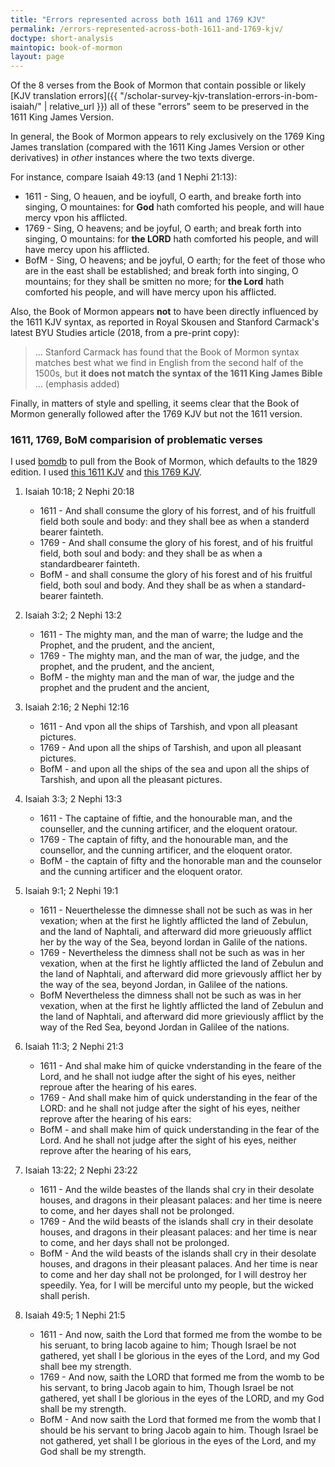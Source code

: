 ```yaml
---
title: "Errors represented across both 1611 and 1769 KJV"
permalink: /errors-represented-across-both-1611-and-1769-kjv/
doctype: short-analysis
maintopic: book-of-mormon
layout: page
---
```


Of the 8 verses from the Book of Mormon that contain possible or likely [KJV translation errors]({{ "/scholar-survey-kjv-translation-errors-in-bom-isaiah/" | relative_url }}) all of these "errors" seem to be preserved in the 1611 King James Version.

In general, the Book of Mormon appears to rely exclusively on the 1769 King James translation (compared with the 1611 King James Version or other derivatives) in *other* instances where the two texts diverge.

For instance, compare Isaiah 49:13 (and 1 Nephi 21:13):

* 1611 - Sing, O heauen, and be ioyfull, O earth, and breake forth into singing, O mountaines: for **God** hath comforted his people, and will haue mercy vpon his afflicted.
* 1769 - Sing, O heavens; and be joyful, O earth; and break forth into singing, O mountains: for **the LORD** hath comforted his people, and will have mercy upon his afflicted.
* BofM - Sing, O heavens; and be joyful, O earth; for the feet of those who are in the east shall be established; and break forth into singing, O mountains; for they shall be smitten no more; for **the Lord** hath comforted his people, and will have mercy upon his afflicted.

Also, the Book of Mormon appears **not** to have been directly influenced by the 1611 KJV syntax, as reported in Royal Skousen and Stanford Carmack's latest BYU Studies article (2018, from a pre-print copy):

> ... Stanford Carmack has found that the Book of Mormon syntax matches best what we find in English from the second half of the 1500s, but **it does not match the syntax of the 1611 King James Bible** ... (emphasis added)

Finally, in matters of style and spelling, it seems clear that the Book of Mormon generally followed after the 1769 KJV but not the 1611 version.

### 1611, 1769, BoM comparision of problematic verses

I used [bomdb](https://github.com/wordtreefoundation/bomdb) to pull from the Book of Mormon, which defaults to the 1829 edition.  I used [this 1611 KJV](https://www.kingjamesbibleonline.org/1611-Bible/) and [this 1769 KJV](https://www.kingjamesbibleonline.org/).

1. Isaiah 10:18; 2 Nephi 20:18
    * 1611 - And shall consume the glory of his forrest, and of his fruitfull field both soule and body: and they shall bee as when a standerd bearer fainteth.
    * 1769 - And shall consume the glory of his forest, and of his fruitful field, both soul and body: and they shall be as when a standardbearer fainteth.
    * BofM - and shall consume the glory of his forest and of his fruitful field, both soul and body. And they shall be as when a standard-bearer fainteth.

1. Isaiah 3:2; 2 Nephi 13:2
    * 1611 - The mighty man, and the man of warre; the Iudge and the Prophet, and the prudent, and the ancient,
    * 1769 - The mighty man, and the man of war, the judge, and the prophet, and the prudent, and the ancient,
    * BofM - the mighty man and the man of war, the judge and the prophet and the prudent and the ancient,

1. Isaiah 2:16; 2 Nephi 12:16
    * 1611 - And vpon all the ships of Tarshish, and vpon all pleasant pictures.
    * 1769 - And upon all the ships of Tarshish, and upon all pleasant pictures.
    * BofM - and upon all the ships of the sea and upon all the ships of Tarshish, and upon all the pleasant pictures.

1. Isaiah 3:3; 2 Nephi 13:3
    * 1611 - The captaine of fiftie, and the honourable man, and the counseller, and the cunning artificer, and the eloquent oratour.
    * 1769 - The captain of fifty, and the honourable man, and the counsellor, and the cunning artificer, and the eloquent orator.
    * BofM - the captain of fifty and the honorable man and the counselor and the cunning artificer and the eloquent orator.

1. Isaiah 9:1; 2 Nephi 19:1
    * 1611 - Neuerthelesse the dimnesse shall not be such as was in her vexation; when at the first he lightly afflicted the land of Zebulun, and the land of Naphtali, and afterward did more grieuously afflict her by the way of the Sea, beyond Iordan in Galile of the nations.
    * 1769 - Nevertheless the dimness shall not be such as was in her vexation, when at the first he lightly afflicted the land of Zebulun and the land of Naphtali, and afterward did more grievously afflict her by the way of the sea, beyond Jordan, in Galilee of the nations.
    * BofM Nevertheless the dimness shall not be such as was in her vexation, when at the first he lightly afflicted the land of Zebulun and the land of Naphtali, and afterward did more grieviously afflict by the way of the Red Sea, beyond Jordan in Galilee of the nations.

1. Isaiah 11:3; 2 Nephi 21:3
    * 1611 - And shal make him of quicke vnderstanding in the feare of the Lord, and he shall not iudge after the sight of his eyes, neither reproue after the hearing of his eares.
    * 1769 - And shall make him of quick understanding in the fear of the LORD: and he shall not judge after the sight of his eyes, neither reprove after the hearing of his ears:
    * BofM - and shall make him of quick understanding in the fear of the Lord. And he shall not judge after the sight of his eyes, neither reprove after the hearing of his ears,

1. Isaiah 13:22; 2 Nephi 23:22
    * 1611 - And the wilde beastes of the Ilands shal cry in their desolate houses, and dragons in their pleasant palaces: and her time is neere to come, and her dayes shall not be prolonged.
    * 1769 - And the wild beasts of the islands shall cry in their desolate houses, and dragons in their pleasant palaces: and her time is near to come, and her days shall not be prolonged.
    * BofM - And the wild beasts of the islands shall cry in their desolate houses, and dragons in their pleasant palaces. And her time is near to come and her day shall not be prolonged, for I will destroy her speedily. Yea, for I will be merciful unto my people, but the wicked shall perish.

1. Isaiah 49:5; 1 Nephi 21:5
    * 1611 - And now, saith the Lord that formed me from the wombe to be his seruant, to bring Iacob againe to him; Though Israel be not gathered, yet shall I be glorious in the eyes of the Lord, and my God shall bee my strength.
    * 1769 - And now, saith the LORD that formed me from the womb to be his servant, to bring Jacob again to him, Though Israel be not gathered, yet shall I be glorious in the eyes of the LORD, and my God shall be my strength.
    * BofM - And now saith the Lord that formed me from the womb that I should be his servant to bring Jacob again to him. Though Israel be not gathered, yet shall I be glorious in the eyes of the Lord, and my God shall be my strength.
